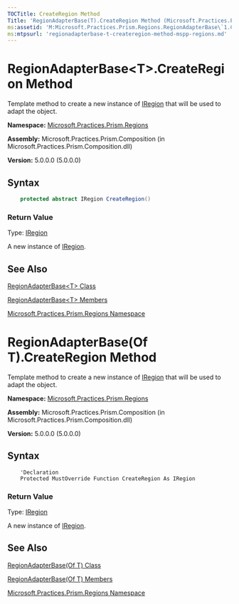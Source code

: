 ```yaml
---
TOCTitle: CreateRegion Method
Title: 'RegionAdapterBase(T).CreateRegion Method (Microsoft.Practices.Prism.Regions)'
ms:assetid: 'M:Microsoft.Practices.Prism.Regions.RegionAdapterBase\`1.CreateRegion'
ms:mtpsurl: 'regionadapterbase-t-createregion-method-mspp-regions.md'
---
```


# RegionAdapterBase&lt;T&gt;.CreateRegion Method

Template method to create a new instance of [IRegion](/patterns-practices/reference/iregion-interface-mspp-regions) that will be used to adapt the object.

**Namespace:** [Microsoft.Practices.Prism.Regions](/patterns-practices/reference/mspp-regions-namespace)

**Assembly:** Microsoft.Practices.Prism.Composition (in Microsoft.Practices.Prism.Composition.dll)

**Version:** 5.0.0.0 (5.0.0.0)

## Syntax

```C#
    protected abstract IRegion CreateRegion()
```

### Return Value

Type: [IRegion](/patterns-practices/reference/iregion-interface-mspp-regions)

A new instance of [IRegion](/patterns-practices/reference/iregion-interface-mspp-regions).

## See Also

[RegionAdapterBase&lt;T&gt; Class](/patterns-practices/reference/regionadapterbase-t-class-mspp-regions)

[RegionAdapterBase&lt;T&gt; Members](/patterns-practices/reference/regionadapterbase-t-members-mspp-regions)

[Microsoft.Practices.Prism.Regions Namespace](/patterns-practices/reference/mspp-regions-namespace)


# RegionAdapterBase(Of T).CreateRegion Method

Template method to create a new instance of [IRegion](/patterns-practices/reference/iregion-interface-mspp-regions) that will be used to adapt the object.

**Namespace:** [Microsoft.Practices.Prism.Regions](/patterns-practices/reference/mspp-regions-namespace)

**Assembly:** Microsoft.Practices.Prism.Composition (in Microsoft.Practices.Prism.Composition.dll)

**Version:** 5.0.0.0 (5.0.0.0)

## Syntax

```VB
    'Declaration
    Protected MustOverride Function CreateRegion As IRegion
```

### Return Value

Type: [IRegion](/patterns-practices/reference/iregion-interface-mspp-regions)

A new instance of [IRegion](/patterns-practices/reference/iregion-interface-mspp-regions).

## See Also

[RegionAdapterBase(Of T) Class](/patterns-practices/reference/regionadapterbase-t-class-mspp-regions)

[RegionAdapterBase(Of T) Members](/patterns-practices/reference/regionadapterbase-t-members-mspp-regions)

[Microsoft.Practices.Prism.Regions Namespace](/patterns-practices/reference/mspp-regions-namespace)
